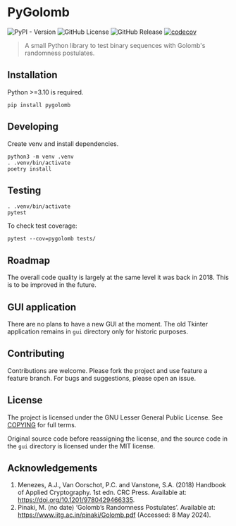 # PyGolomb

![PyPI - Version](https://img.shields.io/pypi/v/pygolomb)
![GitHub License](https://img.shields.io/github/license/alxwnth/pygolomb)
![GitHub Release](https://img.shields.io/github/v/release/alxwnth/pygolomb)
[![codecov](https://codecov.io/gh/alxwnth/pygolomb/graph/badge.svg?token=QLNZ5IG1P3)](https://codecov.io/gh/alxwnth/pygolomb)

> A small Python library to test binary sequences with Golomb's randomness postulates.

## Installation

Python >=3.10 is required.

```
pip install pygolomb
```

## Developing

Create venv and install dependencies.

```
python3 -m venv .venv
. .venv/bin/activate
poetry install
```

## Testing

```
. .venv/bin/activate
pytest
```

To check test coverage:

```
pytest --cov=pygolomb tests/
```

## Roadmap

The overall code quality is largely at the same level it was back in 2018. This is to be improved in the future.

## GUI application

There are no plans to have a new GUI at the moment. The old Tkinter application remains in `gui` directory only for historic purposes.

## Contributing

Contributions are welcome. Please fork the project and use feature a feature branch. For bugs and suggestions, please open an issue.

## License

The project is licensed under the GNU Lesser General Public License. See [COPYING](/COPYING) for full terms.

Original source code before reassigning the license, and the source code in the `gui` directory is licensed under the MIT license.

## Acknowledgements

1. Menezes, A.J., Van Oorschot, P.C. and Vanstone, S.A. (2018) Handbook of Applied Cryptography. 1st edn. CRC Press. Available at: https://doi.org/10.1201/9780429466335.
2. Pinaki, M. (no date) ‘Golomb’s Randomness Postulates’. Available at: https://www.iitg.ac.in/pinaki/Golomb.pdf (Accessed: 8 May 2024).

